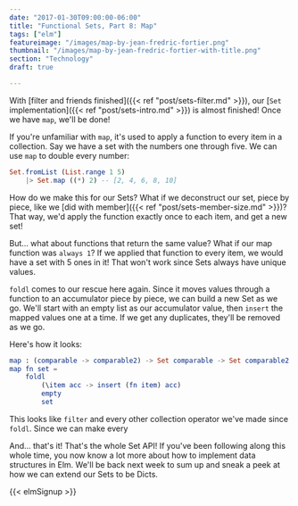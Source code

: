```yaml
---
date: "2017-01-30T09:00:00-06:00"
title: "Functional Sets, Part 8: Map"
tags: ["elm"]
featureimage: "/images/map-by-jean-fredric-fortier.png"
thumbnail: "/images/map-by-jean-fredric-fortier-with-title.png"
section: "Technology"
draft: true

---
```


With [filter and friends finished]({{< ref "post/sets-filter.md" >}}), our [`Set` implementation]({{< ref "post/sets-intro.md" >}}) is almost finished!
Once we have `map`, we'll be done!

<!--more-->

If you're unfamiliar with `map`, it's used to apply a function to every item in a collection.
Say we have a set with the numbers one through five.
We can use `map` to double every number:

```elm
Set.fromList (List.range 1 5)
    |> Set.map ((*) 2) -- [2, 4, 6, 8, 10]
```

How do we make this for our Sets?
What if we deconstruct our set, piece by piece, like we [did with member]({{< ref "post/sets-member-size.md" >}})?
That way, we'd apply the function exactly once to each item, and get a new set!

But… what about functions that return the same value?
What if our map function was `always 1`?
If we applied that function to every item, we would have a set with 5 ones in it!
That won't work since Sets always have unique values.

`foldl` comes to our rescue here again.
Since it moves values through a function to an accumulator piece by piece, we can build a new Set as we go.
We'll start with an empty list as our accumulator value, then `insert` the mapped values one at a time.
If we get any duplicates, they'll be removed as we go.

Here's how it looks:

```elm
map : (comparable -> comparable2) -> Set comparable -> Set comparable2
map fn set =
    foldl
        (\item acc -> insert (fn item) acc)
        empty
        set
```

This looks like `filter` and every other collection operator we've made since `foldl`.
Since we can make every

And… that's it!
That's the whole Set API!
If you've been following along this whole time, you now know a lot more about how to implement data structures in Elm.
We'll be back next week to sum up and sneak a peek at how we can extend our Sets to be Dicts.

{{< elmSignup >}}
